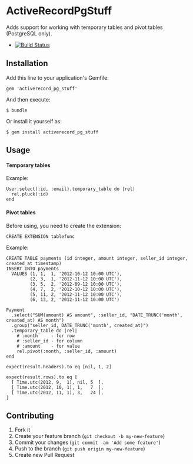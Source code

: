 # ActiveRecordPgStuff

Adds support for working with temporary tables and pivot tables (PostgreSQL only).

* [![Build Status](https://travis-ci.org/dima-exe/activerecord_pg_stuff.png?branch=master)](https://travis-ci.org/dima-exe/activerecord_pg_stuff)

## Installation

Add this line to your application's Gemfile:

    gem 'activerecord_pg_stuff'

And then execute:

    $ bundle

Or install it yourself as:

    $ gem install activerecord_pg_stuff

## Usage

#### Temporary tables

Example:

    User.select(:id, :email).temporary_table do |rel|
      rel.pluck(:id)
    end

#### Pivot tables

Before using, you need to create the extension:

    CREATE EXTENSION tablefunc

Example:

    CREATE TABLE payments (id integer, amount integer, seller_id integer, created_at timestamp)
    INSERT INTO payments
      VALUES (1, 1,  1, '2012-10-12 10:00 UTC'),
             (2, 3,  1, '2012-11-12 10:00 UTC'),
             (3, 5,  2, '2012-09-12 10:00 UTC'),
             (4, 7,  2, '2012-10-12 10:00 UTC'),
             (5, 11, 2, '2012-11-12 10:00 UTC'),
             (6, 13, 2, '2012-11-12 10:00 UTC')

    Payment
      .select("SUM(amount) AS amount", :seller_id, "DATE_TRUNC('month', created_at) AS month")
      .group("seller_id, DATE_TRUNC('month', created_at)")
      .temporary_table do |rel|
        # :month     - for row
        # :seller_id - for column
        # :amount    - for value
        rel.pivot(:month, :seller_id, :amount)
    end

    expect(result.headers).to eq [nil, 1, 2]

    expect(result.rows).to eq [
      [ Time.utc(2012, 9,  1), nil, 5  ],
      [ Time.utc(2012, 10, 1), 1,   7  ],
      [ Time.utc(2012, 11, 1), 3,   24 ],
    ]

## Contributing

1. Fork it
2. Create your feature branch (`git checkout -b my-new-feature`)
3. Commit your changes (`git commit -am 'Add some feature'`)
4. Push to the branch (`git push origin my-new-feature`)
5. Create new Pull Request
